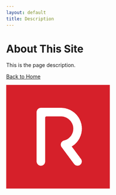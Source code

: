 ```yaml
---
layout: default
title: Description
---
```


# About This Site

This is the page description.

[Back to Home](index.md)

![img](rcos.png)

<link rel="stylesheet" href="style.css">
